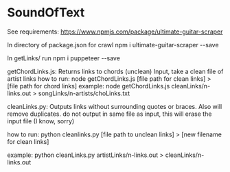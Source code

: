 # SoundOfText

See requirements: https://www.npmjs.com/package/ultimate-guitar-scraper

In directory of package.json for crawl
npm i ultimate-guitar-scraper --save

In getLinks/ run
npm i puppeteer --save

getChordLinks.js:
Returns links to chords (unclean)
Input, take a clean file of artist links
how to run: 
node getChordLinks.js [file path for clean links] > [file path for chord links]
example: node getChordLinks.js cleanLinks/n-links.out > songLinks/n-artists/choLinks.txt

cleanLinks.py:
Outputs links without surrounding quotes or braces. Also will remove duplicates.
do not output in same file as input, this will erase the input file (I know, sorry)

how to run:
python cleanlinks.py [file path to unclean links] > [new filename for clean links]

example: python cleanLinks.py artistLinks/n-links.out > cleanLinks/n-links.out
